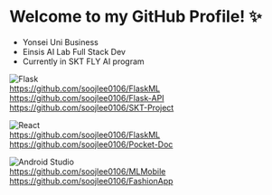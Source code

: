 # Welcome to my GitHub Profile! ✨

- Yonsei Uni Business
- Einsis AI Lab Full Stack Dev
- Currently in SKT FLY AI program

![Flask](https://img.shields.io/badge/flask-%23000.svg?style=for-the-badge&logo=flask&logoColor=white)  
https://github.com/soojlee0106/FlaskML   
https://github.com/soojlee0106/Flask-API  
https://github.com/soojlee0106/SKT-Project  

![React](https://img.shields.io/badge/react-%2320232a.svg?style=for-the-badge&logo=react&logoColor=%2361DAFB)  
https://github.com/soojlee0106/FlaskML  
https://github.com/soojlee0106/Pocket-Doc  

![Android Studio](https://img.shields.io/badge/Android%20Studio-3DDC84.svg?style=for-the-badge&logo=android-studio&logoColor=white)  
https://github.com/soojlee0106/MLMobile  
https://github.com/soojlee0106/FashionApp  
